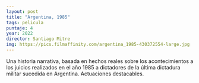 ```yaml
---
layout: post
title: "Argentina, 1985"
tags: pelicula
puntaje: 4
year: 2022
director: Santiago Mitre
img: https://pics.filmaffinity.com/argentina_1985-430372554-large.jpg
---
```


Una historia narrativa, basada en hechos reales sobre los acontecimientos a los juicios realizados en el año 1985 a dictadores de la última dictadura militar sucedida en Argentina. Actuaciones destacables.
